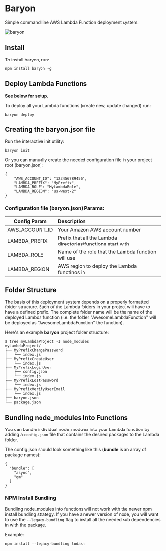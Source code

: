 # Baryon
Simple command line AWS Lambda Function deployment system.

![baryon](https://cloud.githubusercontent.com/assets/4030755/13449967/2e9d46dc-dfe5-11e5-85e4-d7d5585db1ee.png)

## Install

To install baryon, run:
```
npm install baryon -g
```

## Deploy Lambda Functions

**See below for setup.**

To deploy all your Lambda functions (create new, update changed) run:

```
baryon deploy
```

## Creating the baryon.json file

Run the interactive init utility:

```
baryon init
```


Or you can manually create the needed configuration file in your project root (baryon.json):
```
{
    "AWS_ACCOUNT_ID": "123456789456",
    "LAMBDA_PREFIX": "MyPrefix",
    "LAMBDA_ROLE": "MyLambdaRole",
    "LAMBDA_REGION": "us-west-2"
}
```


### Configuration file (baryon.json) Params:

|Config Param       |Description                                                 |
|-------------------|:-----------------------------------------------------------|
|AWS_ACCOUNT_ID     |Your Amazon AWS account number                              |
|LAMBDA_PREFIX      |Prefix that all the Lambda directories/functions start with |
|LAMBDA_ROLE        |Name of the role that the Lambda function will use          |
|LAMBDA_REGION      |AWS region to deploy the Lambda functinos in                |

## Folder Structure
The basis of this deployment system depends on a properly formatted folder structure.  Each of the Lambda folders in your project will have to have a defined prefix.  The complete folder name will be the name of the deployed Lambda function (i.e. the folder "AwesomeLambdaFunction" will be deployed as "AwesomeLambdaFunction" the function).

Here's an example **baryon** project folder structure: 
```
$ tree myLambdaProject -I node_modules
myLambdaProject/
├── MyPrefixChangePassword
│   └── index.js
├── MyPrefixCreateUser
│   └── index.js
├── MyPrefixLoginUser
│   ├── config.json
│   └── index.js
├── MyPrefixLostPassword
│   └── index.js
├── MyPrefixVerifyUserEmail
│   └── index.js
├── baryon.json
└── package.json
```


## Bundling node_modules Into Functions

You can bundle individual node_modules into your Lambda function by adding a `config.json` file that contains the desired packages to the Lambda folder.

The config.json should look something like this (**bundle** is an array of package names):
```
{
  "bundle": [
    "async",
    "gm"
  ]
}
```

### NPM Install Bundling

 Bundling node_modules into functions will not work with the newer npm install bundling strategy.  If you have a newer version of node, you will want to use the `--legacy-bundling` flag to install all the needed sub dependencies in with the package.

Example:
```
npm install --legacy-bundling lodash
```



